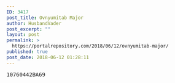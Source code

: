 ```yaml
---
ID: 3417
post_title: Ovnyumitab Major
author: HusbandVader
post_excerpt: ""
layout: post
permalink: >
  https://portalrepository.com/2018/06/12/ovnyumitab-major/
published: true
post_date: 2018-06-12 01:28:11
---
```

<pre>10760442BA69</pre>